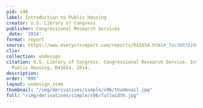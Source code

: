 ```yaml
---
pid: s96
label: Introduction to Public Housing
creator: U.S. Library of Congress
publisher: Congressional Research Services
_date: '2014'
format: report
source: https://www.everycrsreport.com/reports/R41654.html#_Toc380761898
clio:
collection: undesign
citation: U.S. Library of Congress. Congressional Research Service. Introduction to
  Public Housing, R41654. 2014.
description:
order: '095'
layout: undesign_item
thumbnail: "/img/derivatives/simple/s96/thumbnail.jpg"
full: "/img/derivatives/simple/s96/fullwidth.jpg"
---
```

